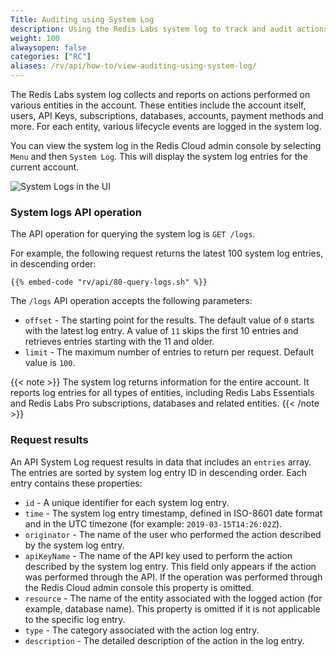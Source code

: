 ```yaml
---
Title: Auditing using System Log
description: Using the Redis Labs system log to track and audit actions performed in the account
weight: 100
alwaysopen: false
categories: ["RC"]
aliases: /rv/api/how-to/view-auditing-using-system-log/
---
```

The Redis Labs system log collects and reports on actions performed on various entities in the account. These entities include the account itself, users, API Keys, subscriptions, databases, accounts, payment methods and more. For each entity, various lifecycle events are logged in the system log.

You can view the system log in the Redis Cloud admin console by selecting `Menu` and then `System Log`. This will display the system log entries for the current account.

![System Logs in the UI](/images/rc/system_log.png?width=998&height=576)

### System logs API operation

The API operation for querying the system log is `GET /logs`.

For example, the following request returns the latest 100 system log entries, in descending order:

```shell
{{% embed-code "rv/api/80-query-logs.sh" %}}
```

The `/logs` API operation accepts the following parameters:

- `offset` - The starting point for the results.  The default value of `0` starts with the latest log entry. A value of `11` skips the first 10 entries and retrieves entries starting with the 11 and older.
- `limit` - The maximum number of entries to return per request. Default value is `100`.

{{< note >}}
The system log returns information for the entire account. It reports log entries for all types of entities, including Redis Labs Essentials and Redis Labs Pro subscriptions, databases and related entities.
{{< /note >}}

### Request results

An API System Log request results in data that includes an `entries` array. The entries are sorted by system log entry ID in descending order. Each entry contains these properties:

- `id` - A unique identifier for each system log entry.
- `time` - The system log entry timestamp, defined in ISO-8601 date format and in the UTC timezone (for example: `2019-03-15T14:26:02Z`).
- `originator` - The name of the user who performed the action described by the system log entry.
- `apiKeyName` - The name of the API key used to perform the action described by the system log entry.
    This field only appears if the action was performed through the API.
    If the operation was performed through the Redis Cloud admin console this property is omitted.
- `resource` - The name of the entity associated with the logged action (for example, database name).
    This property is omitted if it is not applicable to the specific log entry.
- `type` - The category associated with the action log entry.
- `description` - The detailed description of the action in the log entry.
